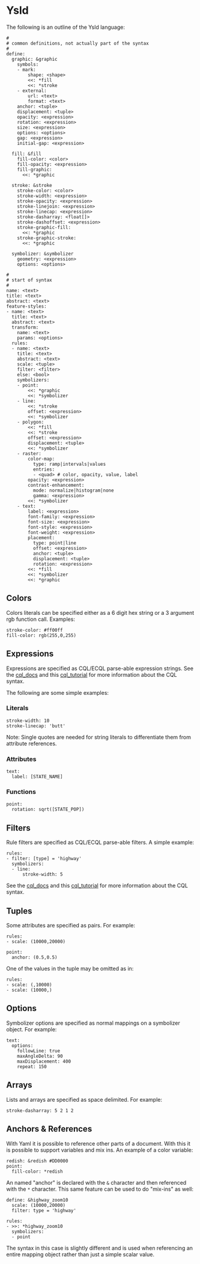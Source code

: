 # Ysld

The following is an outline of the Ysld language:

    #
    # common definitions, not actually part of the syntax
    #
    define:
      graphic: &graphic
        symbols:
        - mark:
            shape: <shape>
            <<: *fill
            <<: *stroke
        - external:
            url: <text>
            format: <text>
        anchor: <tuple>
        displacement: <tuple>
        opacity: <expression>
        rotation: <expression>
        size: <expression>
        options: <options>
        gap: <expression>
        initial-gap: <expression>

      fill: &fill
        fill-color: <color>
        fill-opacity: <expression>
        fill-graphic: 
          <<: *graphic

      stroke: &stroke 
        stroke-color: <color>
        stroke-width: <expression>
        stroke-opacity: <expression>
        stroke-linejoin: <expression>
        stroke-linecap: <expression>
        stroke-dasharray: <float[]>
        stroke-dashoffset: <expression>
        stroke-graphic-fill: 
          <<: *graphic
        stroke-graphic-stroke: 
          <<: *graphic

      symbolizer: &symbolizer
        geometry: <expression>
        options: <options>

    #
    # start of syntax
    #
    name: <text>
    title: <text>
    abstract: <text>
    feature-styles:
    - name: <text>
      title: <text>
      abstract: <text>
      transform:
        name: <text>
        params: <options>
      rules:
      - name: <text>
        title: <text>
        abstract: <text>
        scale: <tuple>
        filter: <filter>
        else: <bool>
        symbolizers:
        - point:
            <<: *graphic
            <<: *symbolizer
        - line: 
            <<: *stroke
            offset: <expression>
            <<: *symbolizer
        - polygon:
            <<: *fill
            <<: *stroke
            offset: <expression>
            displacement: <tuple>
            <<: *symbolizer
        - raster: 
            color-map: 
              type: ramp|intervals|values
              entries:
              - <quad> # color, opacity, value, label
            opacity: <expression>
            contrast-enhancement: 
              mode: normalize|histogram|none
              gamma: <expression>
            <<: *symbolizer
        - text:
            label: <expression>
            font-family: <expression>
            font-size: <expression>
            font-style: <expression>
            font-weight: <expression>
            placement:
              type: point|line
              offset: <expression>
              anchor: <tuple>
              displacement: <tuple>
              rotation: <expression>
            <<: *fill
            <<: *symbolizer
            <<: *graphic

<a name="expression"></a>

## Colors

Colors literals can be specified either as a 6 digit hex string or a 3 argument 
rgb function call. Examples:

    stroke-color: #ff00ff
    fill-color: rgb(255,0,255)

## Expressions

Expressions are specified as CQL/ECQL parse-able expression strings. See the 
[cql_docs] and this [cql_tutorial] for more information about the CQL syntax. 

[cql_docs]: http://docs.geotools.org/stable/userguide/library/cql/ecql.html "CQL documentation"
[cql_tutorial]: http://docs.geoserver.org/latest/en/user/tutorials/cql/cql_tutorial.html "CQL tutorial"

The following are some simple examples:

### Literals

    stroke-width: 10
    stroke-linecap: 'butt'

Note: Single quotes are needed for string literals to differentiate them from
attribute references. 

### Attributes

    text:
      label: [STATE_NAME]

### Functions

    point:
      rotation: sqrt([STATE_POP])

## Filters

Rule filters are specified as CQL/ECQL parse-able filters. A simple example:

    rules:
    - filter: [type] = 'highway'
      symbolizers:
      - line:
          stroke-width: 5

See the [cql_docs] and this [cql_tutorial] for more information about the CQL 
syntax. 

## Tuples

Some attributes are specified as pairs. For example:

    rules:
    - scale: (10000,20000)

    point:
      anchor: (0.5,0.5)

One of the values in the tuple may be omitted as in:

    rules:
    - scale: (,10000)
    - scale: (10000,)

## Options

Symbolizer options are specified as normal mappings on a symbolizer object. 
For example:

    text:
      options:
        followLine: true
        maxAngleDelta: 90
        maxDisplacement: 400
        repeat: 150

## Arrays

Lists and arrays are specified as space delimited. For example:

    stroke-dasharray: 5 2 1 2

## Anchors & References

With Yaml it is possible to reference other parts of a document. With this 
it is possible to support variables and mix ins. An example of a color variable:

    redish: &redish #DD0000
    point:
      fill-color: *redish

An named "anchor" is declared with the `&` character and then referenced with 
the `*` character. This same feature can be used to do "mix-ins" as well:

    define: &highway_zoom10
      scale: (10000,20000)
      filter: type = 'highway'

    rules:
    - >>: *highway_zoom10
      symbolizers:
      - point

The syntax in this case is slightly different and is used when referencing an 
entire mapping object rather than just a simple scalar value. 
